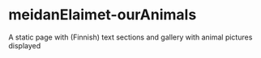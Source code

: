 # meidanElaimet-ourAnimals
A static page with (Finnish) text sections and gallery with animal pictures displayed
